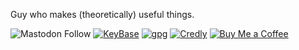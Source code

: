 <!-- ### Hi there 👋 -->
<!-- Gamer, hacker, cloud enjoyer, python-writer, and general problem-causer. -->
Guy who makes (theoretically) useful things.


<!-- from https://github.com/Aveek-Saha/GitHub-Profile-Badges -->
![Mastodon Follow](https://img.shields.io/mastodon/follow/109464148619192785?domain=https%3A%2F%2Finfosec.exchange&label=Mastodon&style=for-the-badge)
[![KeyBase](https://img.shields.io/badge/Keybase-33A0FF.svg?style=for-the-badge&logo=Keybase&logoColor=white)](https://gist.github.com/TheToddLuci0/107d57c02d4d93607e01805dfdf09062)
[![gpg](https://img.shields.io/badge/GNU%20Privacy%20Guard-0093DD.svg?style=for-the-badge&logo=GNU-Privacy-Guard&logoColor=white)](https://keys.openpgp.org/search?q=E26D48B308C7C1C39CD3C3E686B35D9789EBE4A5)
[![Credly](https://img.shields.io/badge/Credly-FF6B00.svg?style=for-the-badge&logo=Credly&logoColor=white)](https://www.credly.com/users/logan-woolery)
[![Buy Me a Coffee](https://img.shields.io/badge/Buy%20Me%20A%20Coffee-FFDD00.svg?style=for-the-badge&logo=Buy-Me-A-Coffee&logoColor=black)](https://www.buymeacoffee.com/thetoddluci0)


<!--
**TheToddLuci0/TheToddLuci0** is a ✨ _special_ ✨ repository because its `README.md` (this file) appears on your GitHub profile.

Here are some ideas to get you started:

- 🔭 I’m currently working on ...
- 🌱 I’m currently learning ...
- 👯 I’m looking to collaborate on ...
- 🤔 I’m looking for help with ...
- 💬 Ask me about ...
- 📫 How to reach me: ...
- 😄 Pronouns: ...
- ⚡ Fun fact: ...
-->


<a rel="me" href="https://infosec.exchange/@TheToddLuci0"></a>